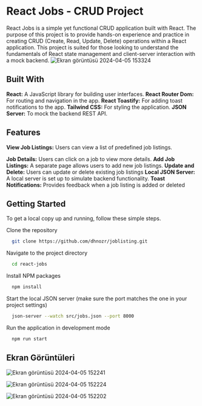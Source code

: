 # React Jobs - CRUD Project


React Jobs is a simple yet functional CRUD application built with React. The purpose of this project is to provide hands-on experience and practice in creating CRUD (Create, Read, Update, Delete) operations within a React application. This project is suited for those looking to understand the fundamentals of React state management and client-server interaction with a mock backend.
![Ekran görüntüsü 2024-04-05 153324](https://github.com/dhnozr/joblisting/assets/115792609/e2a73b73-56e6-478e-b02d-675601f1539d)

## Built With

**React:** A JavaScript library for building user interfaces.
**React Router Dom:** For routing and navigation in the app.
**React Toastify:** For adding toast notifications to the app.
**Tailwind CSS:** For styling the application.
**JSON Server:** To mock the backend REST API.

## Features

**View Job Listings:** Users can view a list of predefined job listings.

**Job Details:** Users can click on a job to view more details.
**Add Job Listings:** A separate page allows users to add new job listings.
**Update and Delete:** Users can update or delete existing job listings
**Local JSON Server:** A local server is set up to simulate backend functionality.
**Toast Notifications:** Provides feedback when a job listing is added or deleted

## Getting Started

To get a local copy up and running, follow these simple steps.

Clone the repository

```bash
  git clone https://github.com/dhnozr/joblisting.git
```

Navigate to the project directory

```bash
  cd react-jobs
```

Install NPM packages

```bash
  npm install
```

Start the local JSON server (make sure the port matches the one in your project settings)

```bash
  json-server --watch src/jobs.json --port 8000

```

Run the application in development mode

```bash
  npm run start
```



## Ekran Görüntüleri

![Ekran görüntüsü 2024-04-05 152241](https://github.com/dhnozr/joblisting/assets/115792609/99ef7938-aa86-497d-aca2-fd2cf423c586)

![Ekran görüntüsü 2024-04-05 152224](https://github.com/dhnozr/joblisting/assets/115792609/7d9a0e7c-18f7-4d6c-b3ab-22051c057801)

![Ekran görüntüsü 2024-04-05 152202](https://github.com/dhnozr/joblisting/assets/115792609/13d502ed-6210-405e-a423-177a8c3e42f4)
